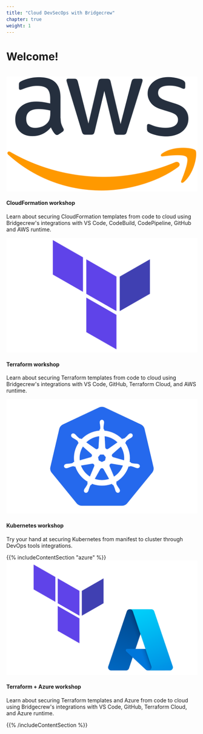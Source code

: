 ```yaml
---
title: "Cloud DevSecOps with Bridgecrew"
chapter: true
weight: 1
---
```


<link href="https://cdn.jsdelivr.net/npm/bootstrap@5.0.2/dist/css/bootstrap.min.css" rel="stylesheet" integrity="sha384-EVSTQN3/azprG1Anm3QDgpJLIm9Nao0Yz1ztcQTwFspd3yD65VohhpuuCOmLASjC" crossorigin="anonymous">
<style>
    a {
        color: inherit;
        text-decoration: none;
    } 
</style>


# Welcome!
<br>
<div class="container">
    <div class="row center">
        <div class="col-lg-6 col-sm-6 mb-4">
                <div class="card text-center">
                    <a href="./aws.html">
                        <div class="card-body p-lg-5 px-3 py-4">
                            <a href="./aws.html">
                                <img src="images/aws_logo.png">
                                <h4 class="card-title mb-3">CloudFormation workshop</h4>
                                <p class="card-text">Learn about securing CloudFormation templates from code to cloud using Bridgecrew's integrations with VS Code, CodeBuild, CodePipeline, GitHub and AWS runtime.</p>
                            </a>
                        </div>
                    </a>
                </div>
        </div>
        <div class="col-lg-6 col-sm-6 mb-4">
                <div class="card text-center">
                    <a href="./terraform.html">
                        <div class="card-body p-lg-5 px-3 py-4">
                            <a href="./terraform.html">
                                <img src="images/terraform_logo.png">
                                <h4 class="card-title mb-3">Terraform workshop</h4>
                                <p class="card-text">Learn about securing Terraform templates from code to cloud using Bridgecrew's integrations with VS Code, GitHub, Terraform Cloud, and AWS runtime.</p>
                            </a>
                        </div>
                    </a>
                </div>
        </div>
        <div class="col-lg-6 col-sm-6 mb-4">
                <div class="card text-center">
                    <a href="./kubernetes.html">
                        <div class="card-body p-lg-5 px-3 py-4">
                            <a href="./kubernetes.html">
                                <img src="images/kubernetes_logo.png">
                                <h4 class="card-title mb-3">Kubernetes workshop</h4>
                                <p class="card-text">Try your hand at securing Kubernetes from manifest to cluster through DevOps tools integrations.</p>
                            </a>
                        </div>
                    </a>
                </div>
        </div>
        {{% includeContentSection "azure" %}}
        <div class="col-lg-6 col-sm-6 mb-4">
                <div class="card text-center">
                    <a href="./azure.html">
                        <div class="card-body p-lg-5 px-3 py-4">
                            <a href="./azure.html">
                                <img src="images/terraform_azure_logo.png">
                                <h4 class="card-title mb-3">Terraform + Azure workshop</h4>
                                <p class="card-text">Learn about securing Terraform templates and Azure from code to cloud using Bridgecrew's integrations with VS Code, GitHub, Terraform Cloud, and Azure runtime.</p>
                            </a>
                        </div>
                    </a>
                </div>
        </div>
        </div>
        {{% /includeContentSection %}}
</div>